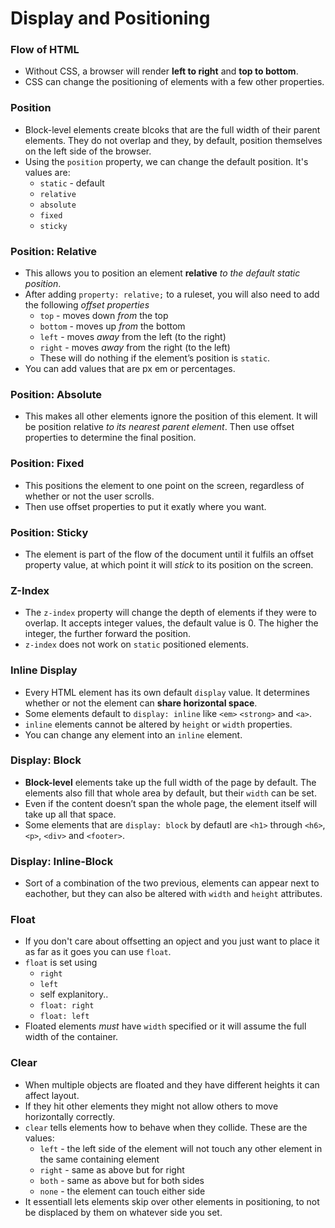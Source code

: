 # Display and Positioning

### Flow of HTML

- Without CSS, a browser will render **left to right** and **top to bottom**.
- CSS can change the positioning of elements with a few other properties.

### Position

- Block-level elements create blcoks that are the full width of their parent elements. They do not overlap and they, by default, position themselves on the left side of the browser.
- Using the `position` property, we can change the default position. It's values are:
   - `static` - default
   - `relative`
   - `absolute`
   - `fixed`
   - `sticky`

### Position: Relative

- This allows you to position an element **relative** *to the default static position*.
- After adding `property: relative;` to a ruleset, you will also need to add the following *offset properties*
   - `top` - moves down *from* the top
   - `bottom` - moves up *from* the bottom
   - `left` - moves *away* from the left (to the right)
   - `right` - moves *away* from the right (to the left)
   - These will do nothing if the element’s position is `static`.
- You can add values that are px em or percentages.

### Position: Absolute

- This makes all other elements ignore the position of this element. It will be position relative *to its nearest parent element*. Then use offset properties to determine the final position.

### Position: Fixed

- This positions the element to one point on the screen, regardless of whether or not the user scrolls.
- Then use offset properties to put it exatly where you want.

### Position: Sticky

- The element is part of the flow of the document until it fulfils an offset property value, at which point it will *stick* to its position on the screen.

### Z-Index

- The `z-index` property will change the depth of elements if they were to overlap. It accepts integer values, the default value is 0. The higher the integer, the further forward the position.
- `z-index` does not work on `static` positioned elements.

### Inline Display

- Every HTML element has its own default `display` value. It determines whether or not the element can **share horizontal space**.
- Some elements default to `display: inline` like `<em>` `<strong>` and `<a>`.
- `inline` elements cannot be altered by `height` or `width` properties.
- You can change any element into an `inline` element.

### Display: Block

- **Block-level** elements take up the full width of the page by default. The elements also fill that whole area by default, but their `width` can be set.
- Even if the content doesn’t span the whole page, the element itself will take up all that space.
- Some elements that are `display: block` by defautl are `<h1>` through `<h6>`, `<p>`, `<div>` and `<footer>`.

### Display: Inline-Block

- Sort of a combination of the two previous, elements can appear next to eachother, but they can also be altered with `width` and `height` attributes.

### Float

- If you don't care about offsetting an opject and you just want to place it as far as it goes you can use `float`.
- `float` is set using
   - `right`
   - `left`
   - self explanitory..
   - `float: right`
   - `float: left`
- Floated elements *must* have `width` specified or it will assume the full width of the container.

### Clear

- When multiple objects are floated and they have different heights it can affect layout.
- If they hit other elements they might not allow others to move horizontally correctly.
- `clear` tells elements how to behave when they collide. These are the values:
   - `left` - the left side of the element will not touch any other element in the same containing element
   - `right` - same as above but for right
   - `both` - same as above but for both sides
   - `none` - the element can touch either side
- It essentiall lets elements skip over other elements in positioning, to not be displaced by them on whatever side you set.

